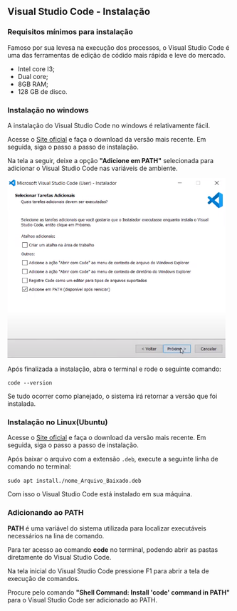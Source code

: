 ## Visual Studio Code - Instalação

### Requisitos mínimos para instalação 
Famoso por sua levesa na execução dos processos, o Visual Studio Code é uma das ferramentas de edição de códido mais rápida e leve do mercado.

- Intel core I3;
- Dual core;
- 8GB RAM;
- 128 GB de disco. 


### Instalação no windows 

A instalação do Visual Studio Code no windows é relativamente fácil.

Acesse o [Site oficial](https://code.visualstudio.com/download) e faça o download da versão mais recente. Em seguida, siga o passo a passo de instalação. 

Na tela a seguir, deixe a opção **"Adicione em PATH"** selecionada para adicionar o Visual Studio Code nas variáveis de ambiente. 

![](https://github.com/Ewertonslv/Tutoria/blob/main/vs_code/imagens/tela_Path.png)

Após finalizada a instalação, abra o terminal e rode o seguinte comando: 

```
code --version
```

Se tudo ocorrer como planejado, o sistema irá retornar a versão que foi instalada. 

### Instalação no Linux(Ubuntu)

Acesse o [Site oficial](https://code.visualstudio.com/download) e faça o download da versão mais recente. Em seguida, siga o passo a passo de instalação. 

Após baixar o arquivo com a extensão ```.deb```, execute a seguinte linha de comando no terminal:

```sudo apt install./nome_Arquivo_Baixado.deb```

Com isso o Visual Studio Code está instalado em sua máquina.

### Adicionando ao PATH
**PATH** é uma variável do sistema utilizada para localizar executáveis necessários na lina de comando. 

Para ter acesso ao comando **code** no terminal, podendo abrir as pastas diretamente do Visual Studio Code.

Na tela inicial do Visual Studio Code pressione F1 para abrir a tela de execução de comandos.

Procure pelo comando **"Shell Command: Install 'code' command in PATH"** para o Visual Studio Code ser adicionado ao PATH.

 

